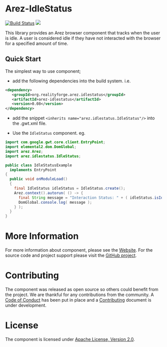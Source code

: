 # Arez-IdleStatus

[![Build Status](https://secure.travis-ci.org/arez/arez-idlestatus.png?branch=master)](http://travis-ci.org/arez/arez-idlestatus)
[<img src="https://img.shields.io/maven-central/v/org.realityforge.arez.idlestatus/arez-idlestatus.svg?label=latest%20release"/>](http://search.maven.org/#search%7Cga%7C1%7Cg%3A%22org.realityforge.arez.idlestatus%22)

This library provides an Arez browser component that tracks when the user is idle.
A user is considered idle if they have not interacted with the browser for a specified amount of time.

## Quick Start

The simplest way to use component;

* add the following dependencies into the build system. i.e.

```xml
<dependency>
   <groupId>org.realityforge.arez.idlestatus</groupId>
   <artifactId>arez-idlestatus</artifactId>
   <version>0.08</version>
</dependency>
```

* add the snippet `<inherits name="arez.idlestatus.IdleStatus"/>` into the .gwt.xml file.

* Use the `IdleStatus` component. eg.

```java
import com.google.gwt.core.client.EntryPoint;
import elemental2.dom.DomGlobal;
import arez.Arez;
import arez.idlestatus.IdleStatus;

public class IdleStatusExample
  implements EntryPoint
{
  public void onModuleLoad()
  {
    final IdleStatus idleStatus = IdleStatus.create();
    Arez.context().autorun( () -> {
      final String message = "Interaction Status: " + ( idleStatus.isIdle() ? "Idle" : "Active" );
      DomGlobal.console.log( message );
    } );
  }
}
 ```

# More Information

For more information about component, please see the [Website](https://arez.github.io/arez-idlestatus). For the
source code and project support please visit the [GitHub project](https://github.com/arez/arez-idlestatus).

# Contributing

The component was released as open source so others could benefit from the project. We are thankful for any
contributions from the community. A [Code of Conduct](CODE_OF_CONDUCT.md) has been put in place and
a [Contributing](CONTRIBUTING.md) document is under development.

# License

The component is licensed under [Apache License, Version 2.0](LICENSE).
